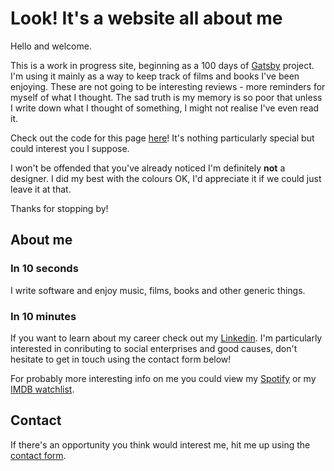 # Look! It&apos;s a website all about me
Hello and welcome.

This is a work in progress site, beginning as a 100 days of
[Gatsby](https://www.gatsbyjs.org/blog/tags/100-days-of-gatsby/)
project. I'm using it mainly as a way to keep track of films and books I've been
enjoying. These are not going to be interesting reviews - more reminders for
myself of what I thought. The sad truth is my memory is so poor that unless
I write down what I thought of something, I might not realise I've even read it.


Check out the code for this page [here](https://github.com/Phil-Barber/phil-barber/)!
It's nothing particularly special but could interest you I suppose.


I won't be offended that you've already noticed I'm definitely **not** a
designer. I did my best with the colours OK, I'd appreciate it if we could just
leave it at that.


Thanks for stopping by!

## About me

### In 10 seconds
I write software and enjoy music, films, books and other generic things.

### In 10 minutes
If you want to learn about my career check out my
[Linkedin](https://uk.linkedin.com/in/philip-barber-827581b1?).  I'm
particularly interested in conributing to social enterprises and good causes,
don't hesitate to get in touch using the contact form below!

For probably more interesting info on me you could view my
[Spotify](https://open.spotify.com/user/phil12321?si=lSLEs-7NTIKbVMVWTP-LBA)
or my
[IMDB watchlist](https://www.imdb.com/user/ur46443696/watchlist?ref_=nv_usr_wl_all_0).

## Contact
If there's an opportunity you think would interest me, hit me up using the
[contact form](./contact).


